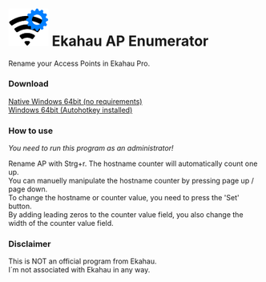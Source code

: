 # <img src="https://github.com/Bofrostmann07/ekahau-ap-enumerator/blob/main/docs/logo.png" alt="logo" width="80"/> Ekahau AP Enumerator 
Rename your Access Points in Ekahau Pro.

### Download
[Native Windows 64bit (no requirements)](https://github.com/Bofrostmann07/ekahau-ap-enumerator/raw/main/AP%20Enumerator.exe "Download")  
[Windows 64bit (Autohotkey installed)](https://github.com/Bofrostmann07/ekahau-ap-enumerator/blob/main/AP%20Enumerator.ahk "Download")

### How to use
*You need to run this program as an administrator!*

Rename AP with Strg+r. The hostname counter will automatically count one up.  
You can manuelly manipulate the hostname counter by pressing page up / page down.  
To change the hostname or counter value, you need to press the 'Set' button.  
By adding leading zeros to the counter value field, you also change the width of the counter value field.  


### Disclaimer
This is NOT an official program from Ekahau.  
I´m not associated with Ekahau in any way.  